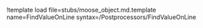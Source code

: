 !template load file=stubs/moose_object.md.template name=FindValueOnLine syntax=/Postprocessors/FindValueOnLine